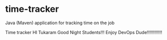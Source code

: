 # time-tracker
Java (Maven) application for tracking time on the job

Time tracker
HI Tukaram
Good Night Students!!!
Enjoy DevOps Dude!!!!!!!!!!!!
